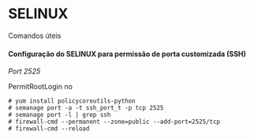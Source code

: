 # SELINUX

Comandos úteis

#### Configuração do SELINUX para permissão de porta customizada (SSH) 

*Port 2525*

PermitRootLogin no

    # yum install policycoreutils-python
    # semanage port -a -t ssh_port_t -p tcp 2525
    # semanage port -l | grep ssh
    # firewall-cmd --permanent --zone=public --add-port=2525/tcp
    # firewall-cmd --reload

